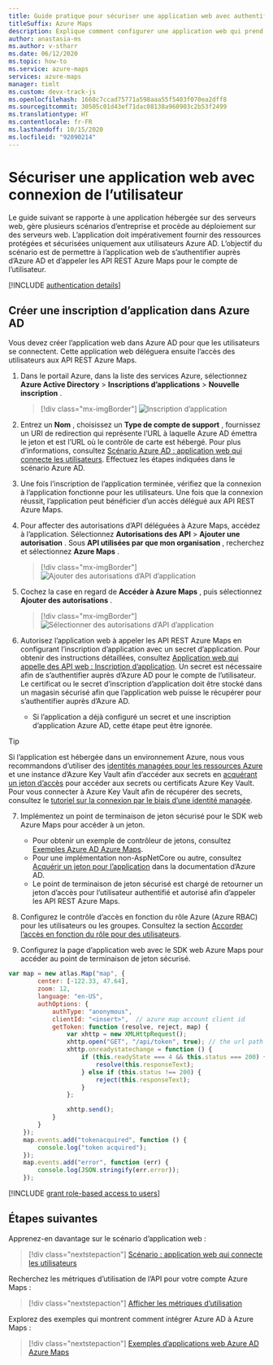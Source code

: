 ```yaml
---
title: Guide pratique pour sécuriser une application web avec authentification unique interactive
titleSuffix: Azure Maps
description: Explique comment configurer une application web qui prend en charge l’authentification unique Azure AD avec le SDK web Azure Maps à l’aide du protocole OpenID Connect.
author: anastasia-ms
ms.author: v-stharr
ms.date: 06/12/2020
ms.topic: how-to
ms.service: azure-maps
services: azure-maps
manager: timlt
ms.custom: devx-track-js
ms.openlocfilehash: 1668c7ccad75771a598aaa55f5403f070ea2dff8
ms.sourcegitcommit: 30505c01d43ef71dac08138a960903c2b53f2499
ms.translationtype: HT
ms.contentlocale: fr-FR
ms.lasthandoff: 10/15/2020
ms.locfileid: "92090214"
---
```

# <a name="secure-a-web-application-with-user-sign-in"></a>Sécuriser une application web avec connexion de l’utilisateur

Le guide suivant se rapporte à une application hébergée sur des serveurs web, gère plusieurs scénarios d’entreprise et procède au déploiement sur des serveurs web. L’application doit impérativement fournir des ressources protégées et sécurisées uniquement aux utilisateurs Azure AD. L’objectif du scénario est de permettre à l’application web de s’authentifier auprès d’Azure AD et d’appeler les API REST Azure Maps pour le compte de l’utilisateur.

[!INCLUDE [authentication details](./includes/view-authentication-details.md)]

## <a name="create-an-application-registration-in-azure-ad"></a>Créer une inscription d’application dans Azure AD

Vous devez créer l’application web dans Azure AD pour que les utilisateurs se connectent. Cette application web déléguera ensuite l’accès des utilisateurs aux API REST Azure Maps.

1. Dans le portail Azure, dans la liste des services Azure, sélectionnez **Azure Active Directory** > **Inscriptions d’applications** > **Nouvelle inscription** .  

    > [!div class="mx-imgBorder"]
    > ![Inscription d’application](./media/how-to-manage-authentication/app-registration.png)

2. Entrez un **Nom** , choisissez un **Type de compte de support** , fournissez un URI de redirection qui représente l’URL à laquelle Azure AD émettra le jeton et est l’URL où le contrôle de carte est hébergé. Pour plus d’informations, consultez [Scénario Azure AD : application web qui connecte les utilisateurs](https://docs.microsoft.com/azure/active-directory/develop/scenario-web-app-sign-user-overview). Effectuez les étapes indiquées dans le scénario Azure AD.  

3. Une fois l’inscription de l’application terminée, vérifiez que la connexion à l’application fonctionne pour les utilisateurs. Une fois que la connexion réussit, l’application peut bénéficier d’un accès délégué aux API REST Azure Maps.
    
4.  Pour affecter des autorisations d’API déléguées à Azure Maps, accédez à l’application. Sélectionnez **Autorisations des API** > **Ajouter une autorisation** . Sous **API utilisées par que mon organisation** , recherchez et sélectionnez **Azure Maps** .

    > [!div class="mx-imgBorder"]
    > ![Ajouter des autorisations d’API d’application](./media/how-to-manage-authentication/app-permissions.png)

5. Cochez la case en regard de **Accéder à Azure Maps** , puis sélectionnez **Ajouter des autorisations** .

    > [!div class="mx-imgBorder"]
    > ![Sélectionner des autorisations d’API d’application](./media/how-to-manage-authentication/select-app-permissions.png)

6. Autorisez l’application web à appeler les API REST Azure Maps en configurant l’inscription d’application avec un secret d’application. Pour obtenir des instructions détaillées, consultez [Application web qui appelle des API web : Inscription d’application](https://docs.microsoft.com/azure/active-directory/develop/scenario-web-app-call-api-app-registration). Un secret est nécessaire afin de s’authentifier auprès d’Azure AD pour le compte de l’utilisateur. Le certificat ou le secret d’inscription d’application doit être stocké dans un magasin sécurisé afin que l’application web puisse le récupérer pour s’authentifier auprès d’Azure AD. 
   
   * Si l’application a déjà configuré un secret et une inscription d’application Azure AD, cette étape peut être ignorée.

> [!Tip]
> Si l’application est hébergée dans un environnement Azure, nous vous recommandons d’utiliser des [identités managées pour les ressources Azure](https://docs.microsoft.com/azure/active-directory/managed-identities-azure-resources/overview) et une instance d’Azure Key Vault afin d’accéder aux secrets en [acquérant un jeton d’accès](https://docs.microsoft.com/azure/active-directory/managed-identities-azure-resources/how-to-use-vm-token) pour accéder aux secrets ou certificats Azure Key Vault. Pour vous connecter à Azure Key Vault afin de récupérer des secrets, consultez le [tutoriel sur la connexion par le biais d’une identité managée](https://docs.microsoft.com/azure/key-vault/general/tutorial-net-create-vault-azure-web-app).
   
7. Implémentez un point de terminaison de jeton sécurisé pour le SDK web Azure Maps pour accéder à un jeton. 
   
   * Pour obtenir un exemple de contrôleur de jetons, consultez [Exemples Azure AD Azure Maps](https://github.com/Azure-Samples/Azure-Maps-AzureAD-Samples/blob/master/src/OpenIdConnect/AzureMapsOpenIdConnectv1/AzureMapsOpenIdConnect/Controllers/TokenController.cs). 
   * Pour une implémentation non-AspNetCore ou autre, consultez [Acquérir un jeton pour l’application](https://docs.microsoft.com/azure/active-directory/develop/scenario-web-app-call-api-acquire-token) dans la documentation d’Azure AD.
   * Le point de terminaison de jeton sécurisé est chargé de retourner un jeton d’accès pour l’utilisateur authentifié et autorisé afin d’appeler les API REST Azure Maps.

8. Configurez le contrôle d’accès en fonction du rôle Azure (Azure RBAC) pour les utilisateurs ou les groupes. Consultez la section [Accorder l’accès en fonction du rôle pour des utilisateurs](#grant-role-based-access-for-users-to-azure-maps).

9. Configurez la page d’application web avec le SDK web Azure Maps pour accéder au point de terminaison de jeton sécurisé. 

```javascript
var map = new atlas.Map("map", {
        center: [-122.33, 47.64],
        zoom: 12,
        language: "en-US",
        authOptions: {
            authType: "anonymous",
            clientId: "<insert>",  // azure map account client id
            getToken: function (resolve, reject, map) {
                var xhttp = new XMLHttpRequest();
                xhttp.open("GET", "/api/token", true); // the url path maps to the token endpoint.
                xhttp.onreadystatechange = function () {
                    if (this.readyState === 4 && this.status === 200) {
                        resolve(this.responseText);
                    } else if (this.status !== 200) {
                        reject(this.responseText);
                    }
                };

                xhttp.send();
            }
        }
    });
    map.events.add("tokenacquired", function () {
        console.log("token acquired");
    });
    map.events.add("error", function (err) {
        console.log(JSON.stringify(err.error));
    });
```

[!INCLUDE [grant role-based access to users](./includes/grant-rbac-users.md)]

## <a name="next-steps"></a>Étapes suivantes

Apprenez-en davantage sur le scénario d’application web :
> [!div class="nextstepaction"]
> [Scénario : application web qui connecte les utilisateurs](https://docs.microsoft.com/azure/active-directory/develop/scenario-web-app-sign-user-overview)

Recherchez les métriques d’utilisation de l’API pour votre compte Azure Maps :
> [!div class="nextstepaction"]
> [Afficher les métriques d’utilisation](how-to-view-api-usage.md)

Explorez des exemples qui montrent comment intégrer Azure AD à Azure Maps :
> [!div class="nextstepaction"]
> [Exemples d’applications web Azure AD Azure Maps](https://github.com/Azure-Samples/Azure-Maps-AzureAD-Samples/tree/master/src/OpenIdConnect)
